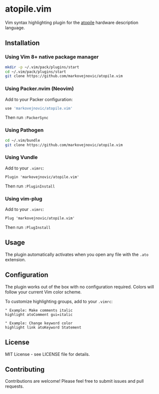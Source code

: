 # atopile.vim

Vim syntax highlighting plugin for the [atopile](https://atopile.io/) hardware
description language.

## Installation

### Using Vim 8+ native package manager

```bash
mkdir -p ~/.vim/pack/plugins/start
cd ~/.vim/pack/plugins/start
git clone https://github.com/markovejnovic/atopile.vim
```

### Using Packer.nvim (Neovim)

Add to your Packer configuration:

```lua
use 'markovejnovic/atopile.vim'
```

Then run `:PackerSync`

### Using Pathogen

```bash
cd ~/.vim/bundle
git clone https://github.com/markovejnovic/atopile.vim
```

### Using Vundle

Add to your `.vimrc`:

```vim
Plugin 'markovejnovic/atopile.vim'
```

Then run `:PluginInstall`

### Using vim-plug

Add to your `.vimrc`:

```vim
Plug 'markovejnovic/atopile.vim'
```

Then run `:PlugInstall`

## Usage

The plugin automatically activates when you open any file with the `.ato`
extension.

## Configuration

The plugin works out of the box with no configuration required. Colors will
follow your current Vim color scheme.

To customize highlighting groups, add to your `.vimrc`:

```vim
" Example: Make comments italic
highlight atoComment gui=italic

" Example: Change keyword color
highlight link atoKeyword Statement
```

## License

MIT License - see LICENSE file for details.

## Contributing

Contributions are welcome! Please feel free to submit issues and pull requests.
